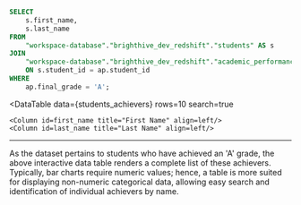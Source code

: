 ```sql students_achievers
SELECT 
    s.first_name,
    s.last_name
FROM 
    "workspace-database"."brighthive_dev_redshift"."students" AS s
JOIN 
    "workspace-database"."brighthive_dev_redshift"."academic_performance" AS ap
    ON s.student_id = ap.student_id
WHERE 
    ap.final_grade = 'A';
```

<DataTable
    data={students_achievers}
    rows=10
    search=true
>
    <Column id=first_name title="First Name" align=left/>
    <Column id=last_name title="Last Name" align=left/>
</DataTable>

---

As the dataset pertains to students who have achieved an 'A' grade, the above interactive data table renders a complete list of these achievers. Typically, bar charts require numeric values; hence, a table is more suited for displaying non-numeric categorical data, allowing easy search and identification of individual achievers by name.